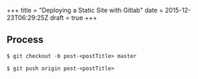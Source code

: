 +++
title = "Deploying a Static Site with Gitlab"
date = 2015-12-23T06:29:25Z
draft = true
+++

## Process

```
$ git checkout -b post-<postTitle> master
```

```
$ git push origin post-<postTitle>
```
